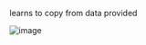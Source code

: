 learns to copy from data provided

![image](https://user-images.githubusercontent.com/60705784/219901891-66fe75ad-36f2-4ffa-8115-8b7e37f72226.png)
